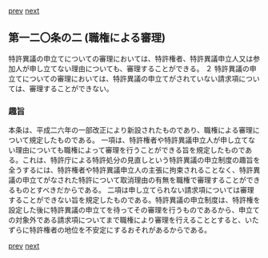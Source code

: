 [prev](/specific\markdowns\特許法\172_Mp-Ch_5-At_120.md)
[next](/specific\markdowns\特許法\174_Mp-Ch_5-At_120_3.md)
## 第一二〇条の二 (職権による審理)
特許異議の申立てについての審理においては、特許権者、特許異議申立人又は参加人が申し立てない理由についても、審理することができる。
２ 特許異議の申立てについての審理においては、特許異議の申立てがされていない請求項については、審理することができない。

### 趣旨
本条は、平成二六年の一部改正により新設されたものであり、職権による審理について規定したものである。
一項は、特許権者や特許異議申立人が申し立てない理由についても職権によって審理を行うことができる旨を規定したものである。これは、特許庁による特許処分の見直しという特許異議の申立制度の趣旨を全うするには、特許権者や特許異議申立人の主張に拘束されることなく、特許異議の申立てがなされた特許について取消理由の有無を職権で審理することができるものとすべきだからである。
二項は申し立てられない請求項については審理することができない旨を規定したものである。特許異議の申立制度は、特許権を設定した後に特許異議の申立てを待ってその審理を行うものであるから、申立ての対象外である請求項についてまで職権により審理を行えることとすると、いたずらに特許権者の地位を不安定にするおそれがあるからである。

[prev](/specific\markdowns\特許法\172_Mp-Ch_5-At_120.md)
[next](/specific\markdowns\特許法\174_Mp-Ch_5-At_120_3.md)